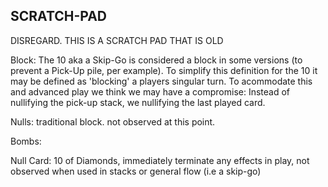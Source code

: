 ## SCRATCH-PAD

DISREGARD. THIS IS A SCRATCH PAD THAT IS OLD

Block: The 10 aka a Skip-Go is considered a block in some versions (to prevent a Pick-Up pile, per example). To simplify this definition for the 10 it may be defined as 'blocking' a players singular turn.
To acommodate this and advanced play we think we may have a compromise: Instead of nullifying the pick-up stack, we nullifying the last played card.

Nulls: traditional block. not observed at this point.

Bombs:


Null Card: 10 of Diamonds, immediately terminate any effects in play, not observed when used in stacks or general flow (i.e a skip-go)